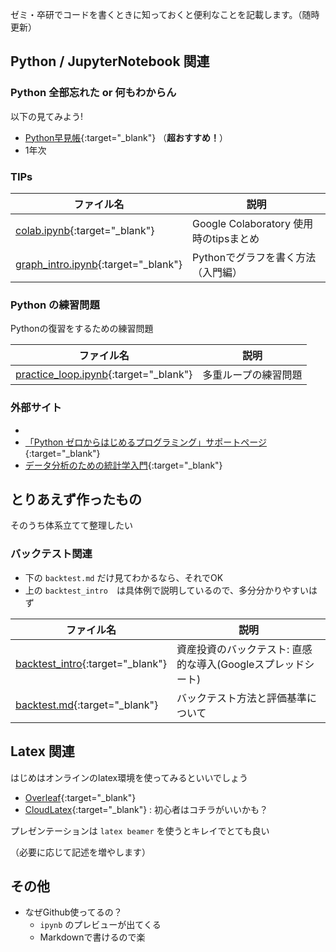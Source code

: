 
ゼミ・卒研でコードを書くときに知っておくと便利なことを記載します。（随時更新）


## Python / JupyterNotebook 関連

### Python 全部忘れた or 何もわからん

以下の見てみよう!
- [Python早見帳](https://chokkan.github.io/python/index.html){:target="_blank"} （**超おすすめ！**）
- 1年次

### TIPs

| ファイル名        | 説明                                   | 
| ----------------- | -------------------------------------- | 
| [colab.ipynb](https://github.com/Masashi-Ieda/seminar_support/blob/main/ipynb/colab.ipynb){:target="_blank"} | Google Colaboratory 使用時のtipsまとめ | 
| [graph_intro.ipynb](https://github.com/Masashi-Ieda/seminar_support/blob/main/ipynb/graph_intro.ipynb){:target="_blank"}  | Pythonでグラフを書く方法（入門編） | 


### Python の練習問題

Pythonの復習をするための練習問題

| ファイル名        | 説明                                   | 
| ----------------- | -------------------------------------- | 
| [practice_loop.ipynb](https://github.com/Masashi-Ieda/seminar_support/blob/main/practice_python/practice_loop.ipynb){:target="_blank"} | 多重ループの練習問題 | 


### 外部サイト
- 
- [「Python ゼロからはじめるプログラミング」サポートページ](https://mitani.cs.tsukuba.ac.jp/book_support/python/){:target="_blank"}
- [データ分析のための統計学入門](http://www.kunitomo-lab.sakura.ne.jp/2021-3-3Open(S).pdf){:target="_blank"}


## とりあえず作ったもの

そのうち体系立てて整理したい

### バックテスト関連

- 下の `backtest.md` だけ見てわかるなら、それでOK
- 上の `backtest_intro`　は具体例で説明しているので、多分分かりやすいはず

| ファイル名        | 説明                                   | 
| ---------------- | -------------------------------------- | 
| [backtest_intro](https://docs.google.com/spreadsheets/d/1HrTO9VUYfWfUYv02ihmOAAi2FRtRhtzeAyQCWrwzFTs/edit?usp=sharing){:target="_blank"} | 資産投資のバックテスト: 直感的な導入(Googleスプレッドシート) | 
| [backtest.md](https://github.com/Masashi-Ieda/seminar_support/blob/main/backtest.md){:target="_blank"}  | バックテスト方法と評価基準について | 





## Latex 関連

はじめはオンラインのlatex環境を使ってみるといいでしょう
- [Overleaf](https://ja.overleaf.com/){:target="_blank"} 
- [CloudLatex](https://cloudlatex.io/){:target="_blank"} : 初心者はコチラがいいかも？

プレゼンテーションは `latex beamer` を使うとキレイでとても良い

（必要に応じて記述を増やします）


## その他
- なぜGithub使ってるの？
  - `ipynb` のプレビューが出てくる
  - Markdownで書けるので楽

